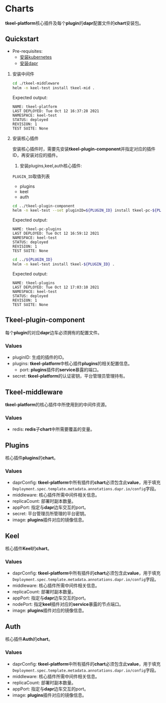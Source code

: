# Charts

**tkeel-platform**核心插件及每个**plugin**的**dapr**配置文件的**chart**安装包。

## Quickstart

* Pre-requisites:
   * [安装kubernetes](https://kubernetes.io/)
   * [安装dapr](https://dapr.io/)

1. 安装中间件

   ```bash
   cd ./tkeel-middleware
   helm -n keel-test install tkeel-mid .
   ```

   Expected output:
   ```
   NAME: tkeel-platform
   LAST DEPLOYED: Tue Oct 12 16:37:28 2021
   NAMESPACE: keel-test
   STATUS: deployed
   REVISION: 1
   TEST SUITE: None
   ```

2. 安装核心插件
   
   安装核心插件时，需要先安装**tkeel-plugin-component**并指定对应的插件ID，再安装对应的插件。

   1. 安装plugins,keel,auth核心插件:

   `PLUGIN_ID`取值列表
   - plugins
   - keel
   - auth

   ```bash
   cd ../tkeel-plugin-component
   helm -n keel-test --set pluginID=${PLUGIN_ID} install tkeel-pc-${PLUGIN_ID} .
   ```
   
   Expected output:
   ```
   NAME: tkeel-pc-plugins
   LAST DEPLOYED: Tue Oct 12 16:59:12 2021
   NAMESPACE: keel-test
   STATUS: deployed
   REVISION: 1
   TEST SUITE: None
   ```

   ```bash
   cd ../${PLUGIN_ID}
   helm -n keel-test install tkeel-${PLUGIN_ID} .
   ```

   Expected output:
   ```
   NAME: tkeel-plugins
   LAST DEPLOYED: Tue Oct 12 17:03:10 2021
   NAMESPACE: keel-test
   STATUS: deployed
   REVISION: 1
   TEST SUITE: None
   ```


## Tkeel-plugin-component

每个**plugin**的对应**dapr**边车必须拥有的配置文件。

### Values

* pluginID: 生成的插件的ID。
* plugins: **tkeel-platform**中核心插件**plugins**的相关配置信息。
   * port: **plugins**插件的**service**暴露的端口。
* secret: **tkeel-platform**的认证密钥，平台管理员管理持有。

## Tkeel-middleware

**tkeel-platform**的核心插件中所使用到的中间件资源。

### Values

* redis: **redis**子**chart**中所需要覆盖的变量。

## Plugins

核心插件**plugins**的**chart**。

### Values

* daprConfig: **tkeel-platform**中所有插件的**chart**必须包含此**value**，用于填充`Deployment.spec.template.metadata.annotations.dapr.io/config`字段。
* middleware: 核心插件所需中间件相关信息。
* replicaCount: 部署时副本数量。
* appPort: 指定与**dapr**边车交互的port。
* secret: 平台管理员所管理的平台密钥。
* image: **plugins**插件对应的镜像信息。

## Keel

核心插件**Keel**的**chart**。

### Values

* daprConfig: **tkeel-platform**中所有插件的**chart**必须包含此**value**，用于填充`Deployment.spec.template.metadata.annotations.dapr.io/config`字段。
* middleware: 核心插件所需中间件相关信息。
* replicaCount: 部署时副本数量。
* appPort: 指定与**dapr**边车交互的port。
* nodePort: 指定**keel**插件对应的**service**暴露的节点端口。
* image: **plugins**插件对应的镜像信息。

## Auth

核心插件**Auth**的**chart**。

### Values

* daprConfig: **tkeel-platform**中所有插件的**chart**必须包含此**value**，用于填充`Deployment.spec.template.metadata.annotations.dapr.io/config`字段。
* middleware: 核心插件所需中间件相关信息。
* replicaCount: 部署时副本数量。
* appPort: 指定与**dapr**边车交互的port。
* image: **plugins**插件对应的镜像信息。